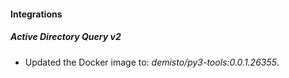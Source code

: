 #### Integrations
##### Active Directory Query v2
- Updated the Docker image to: *demisto/py3-tools:0.0.1.26355*.
